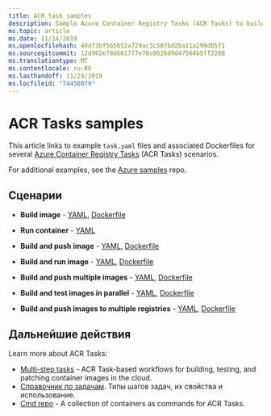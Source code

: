 ```yaml
---
title: ACR task samples
description: Sample Azure Container Registry Tasks (ACR Tasks) to build, run, and patch container images
ms.topic: article
ms.date: 11/14/2019
ms.openlocfilehash: 49df3bf565052a729ac3c587bd2ba11a299d05f1
ms.sourcegitcommit: 12d902e78d6617f7e78c062bd9d47564b5ff2208
ms.translationtype: MT
ms.contentlocale: ru-RU
ms.lasthandoff: 11/24/2019
ms.locfileid: "74456079"
---
```

# <a name="acr-tasks-samples"></a>ACR Tasks samples

This article links to example `task.yaml` files and associated Dockerfiles for several [Azure Container Registry Tasks](container-registry-tasks-overview.md) (ACR Tasks) scenarios. 

For additional examples, see the [Azure samples][task-examples] repo.

## <a name="scenarios"></a>Сценарии

* **Build image** - [YAML](https://github.com/Azure-Samples/acr-tasks/blob/master/build-hello-world.yaml), [Dockerfile](https://github.com/Azure-Samples/acr-tasks/blob/master/hello-world.dockerfile)

* **Run container** - [YAML](https://github.com/Azure-Samples/acr-tasks/blob/master/bash-echo.yaml)

* **Build and push image** - [YAML](https://github.com/Azure-Samples/acr-tasks/blob/master/build-push-hello-world.yaml), [Dockerfile](https://github.com/Azure-Samples/acr-tasks/blob/master/hello-world.dockerfile)

* **Build and run image** - [YAML](https://github.com/Azure-Samples/acr-tasks/blob/master/build-run-hello-world.yaml), [Dockerfile](https://github.com/Azure-Samples/acr-tasks/blob/master/hello-world.dockerfile)

* **Build and push multiple images** -  [YAML](https://github.com/Azure-Samples/acr-tasks/blob/master/build-push-hello-world-multi.yaml), [Dockerfile](https://github.com/Azure-Samples/acr-tasks/blob/master/hello-world.dockerfile)

* **Build and test images in parallel** -  [YAML](https://github.com/Azure-Samples/acr-tasks/blob/master/when-parallel.yaml), [Dockerfile](https://github.com/Azure-Samples/acr-tasks/blob/master/hello-world.dockerfile)

* **Build and push images to multiple registries** - [YAML](https://github.com/Azure-Samples/acr-tasks/blob/master/multipleRegistries/testtask.yaml), [Dockerfile](https://github.com/Azure-Samples/acr-tasks/blob/master/multipleRegistries/hello-world.dockerfile)


## <a name="next-steps"></a>Дальнейшие действия

Learn more about ACR Tasks:

* [Multi-step tasks](container-registry-tasks-multi-step.md) - ACR Task-based workflows for building, testing, and patching container images in the cloud.
* [Справочник по задачам](container-registry-tasks-reference-yaml.md). Типы шагов задач, их свойства и использование.
* [Cmd repo](https://github.com/AzureCR/cmd) - A collection of containers as commands for ACR Tasks.


<!-- LINKS - External -->
[task-examples]: https://github.com/Azure-Samples/acr-tasks
